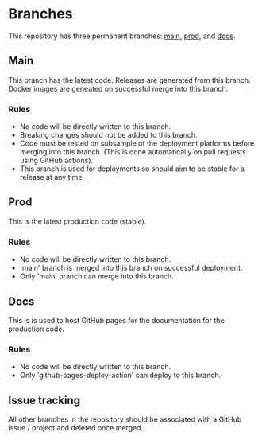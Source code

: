 # Branches
This repository has three permanent branches: [main](https://github.com/benknight135/long-time/tree/main), [prod](https://github.com/benknight135/long-time/tree/prod), and [docs](https://github.com/benknight135/long-time/tree/docs).

## Main
This branch has the latest code.
Releases are generated from this branch.
Docker images are geneated on successful merge into this branch.
### Rules
- No code will be directly written to this branch.
- Breaking changes should not be added to this branch.
- Code must be tested on subsample of the deployment platforms before merging into this branch. (This is done automatically on pull requests using GitHub actions).
- This branch is used for deployments so should aim to be stable for a release at any time.

## Prod
This is the latest production code (stable).
### Rules
- No code will be directly written to this branch.
- 'main' branch is merged into this branch on successful deployment.
- Only 'main' branch can merge into this branch.

## Docs
This is is used to host GitHub pages for the documentation for the production code.
### Rules
- No code will be directly written to this branch.
- Only 'github-pages-deploy-action' can deploy to this branch.

## Issue tracking
All other branches in the repository should be associated with a GitHub issue / project and deleted once merged.